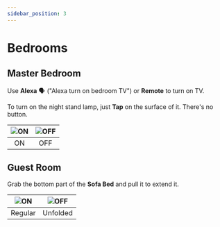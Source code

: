 ```yaml
---
sidebar_position: 3
---
```


# Bedrooms

## Master Bedroom

Use **Alexa** 🗣 ("Alexa turn on bedroom TV") or **Remote** to turn on TV.

To turn on the night stand lamp, just **Tap** on the surface of it. There's no button.


| ![ON](https://i.ibb.co/ScWNgCP/on.png) | ![OFF](https://i.ibb.co/cvD56xN/off.png) |
|:------------------------------:|:------------------------------:|
| ON      | OFF   | 

## Guest Room

Grab the bottom part of the **Sofa Bed** and pull it to extend it.

| ![ON](https://i.ibb.co/Wk3hZy8/sofa.png) | ![OFF](https://i.ibb.co/MDtLcgx/sofabed.png) |
|:------------------------------:|:------------------------------:|
| Regular      | Unfolded   | 

